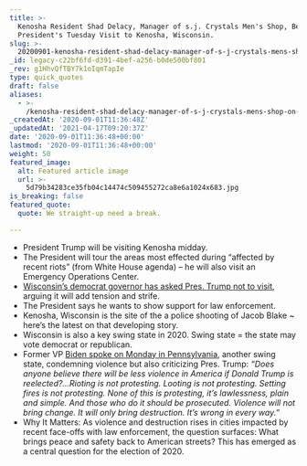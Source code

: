 ```yaml
---
title: >-
  Kenosha Resident Shad Delacy, Manager of s.j. Crystals Men's Shop, Before the
  President's Tuesday Visit to Kenosha, Wisconsin.
slug: >-
  20200901-kenosha-resident-shad-delacy-manager-of-s-j-crystals-mens-shop-on-the-presidents-visit-to-kenosha-wisconsin
_id: legacy-c22bf6fd-d391-4bef-a256-b0de500bf801
_rev: g1HhvQfTBY7k1oIqmTapIe
type: quick_quotes
draft: false
aliases:
  - >-
    /kenosha-resident-shad-delacy-manager-of-s-j-crystals-mens-shop-on-the-presidents-visit-to-kenosha-wisconsin/
_createdAt: '2020-09-01T11:36:48Z'
_updatedAt: '2021-04-17T09:20:37Z'
date: '2020-09-01T11:36:48+00:00'
lastmod: '2020-09-01T11:36:48+00:00'
weight: 50
featured_image:
  alt: Featured article image
  url: >-
    5d79b34283ce35fb04c14474c509455272ca8e6a1024x683.jpg
is_breaking: false
featured_quote:
  quote: We straight-up need a break.

---
```

* President Trump will be visiting Kenosha midday.
* The President will tour the areas most effected during “affected by recent riots” (from White House agenda) – he will also visit an Emergency Operations Center.
* [Wisconsin’s democrat governor has asked Pres. Trump not to visit](https://www.washingtonpost.com/national/trump-to-visit-kenosha-as-local-officials-ask-him-to-stay-away/2020/08/31/91eef2d8-ebd1-11ea-99a1-71343d03bc29_story.html), arguing it will add tension and strife.
* The President says he wants to show support for law enforcement.
* Kenosha, Wisconsin is the site of the a police shooting of Jacob Blake ~ here’s the latest on that developing story.
* Wisconsin is also a key swing state in 2020. Swing state = the state may vote democrat or republican.
* Former VP [Biden spoke on Monday in Pennsylvania](https://www.cnbc.com/2020/08/31/biden-trump-kenosha-violence.html), another swing state, condemning violence but also criticizing Pres. Trump: _“Does anyone believe there will be less violence in America if Donald Trump is reelected?…Rioting is not protesting. Looting is not protesting. Setting fires is not protesting. None of this is protesting, it’s lawlessness, plain and simple. And those who do it should be prosecuted. Violence will not bring change. It will only bring destruction. It’s wrong in every way.”_
* Why It Matters: As violence and destruction rises in cities impacted by recent face-offs with law enforcement, the question surfaces: What brings peace and safety back to American streets? This has emerged as a central question for the election of 2020.